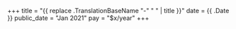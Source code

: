 +++
title = "{{ replace .TranslationBaseName "-" " " | title }}"
date = {{ .Date }}
public_date = "Jan 2021"
pay = "$x/year"
+++
